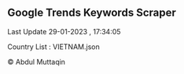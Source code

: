 

## Google Trends Keywords Scraper 
 
Last Update 29-01-2023 , 17:34:05

Country List :
VIETNAM.json



© Abdul Muttaqin 
